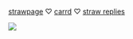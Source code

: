 

[strawpage](https://arminsu.straw.page/) ‪♡ [carrd](https://arrlertt.carrd.co/) ‪♡ [straw replies](https://jazzyarlert.straw.page/)


![](https://t5blog.waveformlab.com/wp-content/uploads/2018/07/SHIORI-EXPERIENCE-02.jpg)





 
 
 

